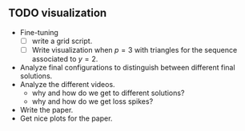 
## TODO visualization

- Fine-tuning
    - [ ] write a grid script.
    - [ ] Write visualization when $p=3$ with triangles for the sequence associated to $y = 2$.

- Analyze final configurations to distinguish between different final solutions.
- Analyze the different videos.
    - why and how do we get to different solutions?
    - why and how do we get loss spikes?
- Write the paper.
- Get nice plots for the paper.
